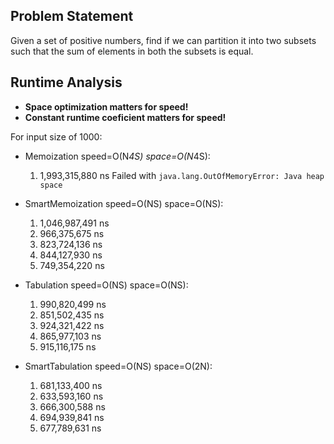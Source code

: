 ## Problem Statement
Given a set of positive numbers, find if we can partition it into two subsets such that the sum of elements in both the subsets is equal.

## Runtime Analysis

- **Space optimization matters for speed!**
- **Constant runtime coeficient matters for speed!**

For input size of 1000:
- Memoization speed=O(N*4S) space=O(N*4S):
    1. 1,993,315,880 ns Failed with `java.lang.OutOfMemoryError: Java heap space`

- SmartMemoization speed=O(NS) space=O(NS):
    1. 1,046,987,491 ns
    1. 966,375,675 ns
    1. 823,724,136 ns
    1. 844,127,930 ns
    1. 749,354,220 ns
- Tabulation speed=O(NS) space=O(NS):
    1. 990,820,499 ns
    1. 851,502,435 ns
    1. 924,321,422 ns
    1. 865,977,103 ns
    1. 915,116,175 ns
- SmartTabulation speed=O(NS) space=O(2N):
    1. 681,133,400 ns
    1. 633,593,160 ns
    1. 666,300,588 ns
    1. 694,939,841 ns
    1. 677,789,631 ns